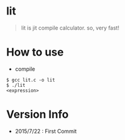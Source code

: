 # lit
> lit is jit compile calculator.
so, very fast!

# How to use
- compile
```
$ gcc lit.c -o lit
$ ./lit  
<expression>
```

# Version Info
- 2015/7/22 : First Commit
